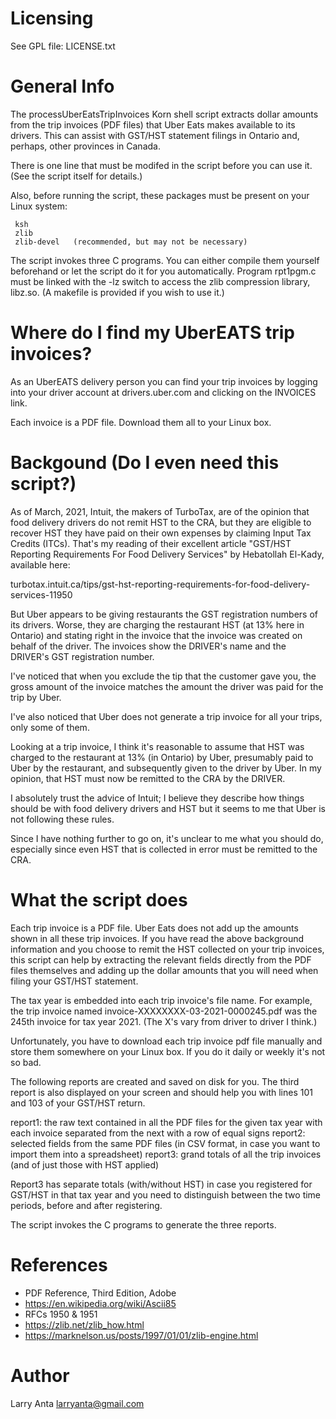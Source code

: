 Licensing
=========
See GPL file: LICENSE.txt

General Info
============

The processUberEatsTripInvoices Korn shell script extracts dollar amounts from the
trip invoices (PDF files) that Uber Eats makes available to its drivers. This can
assist with GST/HST statement filings in Ontario and, perhaps, other provinces
in Canada. 

There is one line that must be modifed in the script before you can use it.  (See
the script itself for details.)

Also, before running the script, these packages must be present on your Linux
system:

     ksh
     zlib
     zlib-devel   (recommended, but may not be necessary)

The script invokes three C programs.  You can either compile them yourself
beforehand or let the script do it for you automatically.  Program rpt1pgm.c
must be linked with the -lz switch to access the zlib compression library,
libz.so.  (A makefile is provided if you wish to use it.)


Where do I find my UberEATS trip invoices?
==========================================

As an UberEATS delivery person you can find your trip invoices by logging into your
driver account at drivers.uber.com and clicking on the INVOICES link.

Each invoice is a PDF file.  Download them all to your Linux box.



Backgound (Do I even need this script?)
=======================================

As of March, 2021, Intuit, the makers of TurboTax, are of the opinion that food delivery
drivers do not remit HST to the CRA, but they are eligible to recover HST they have paid
on their own expenses by claiming Input Tax Credits (ITCs).  That's my reading of their
excellent article "GST/HST Reporting Requirements For Food Delivery Services" by Hebatollah
El-Kady, available here:

turbotax.intuit.ca/tips/gst-hst-reporting-requirements-for-food-delivery-services-11950

But Uber appears to be giving restaurants the GST registration numbers of its drivers.
Worse, they are charging the restaurant HST (at 13% here in Ontario) and stating right in
the invoice that the invoice was created on behalf of the driver.  The invoices show
the DRIVER's name and the DRIVER's GST registration number.

I've noticed that when you exclude the tip that the customer gave you, the gross amount
of the invoice matches the amount the driver was paid for the trip by Uber.

I've also noticed that Uber does not generate a trip invoice for all your trips, only
some of them.

Looking at a trip invoice, I think it's reasonable to assume that HST was charged to
the restaurant at 13% (in Ontario) by Uber, presumably paid to Uber by the restaurant,
and subsequently given to the driver by Uber.  In my opinion, that HST must now be
remitted to the CRA by the DRIVER.

I absolutely trust the advice of Intuit; I believe they describe how things should be
with food delivery drivers and HST but it seems to me that Uber is not following these
rules.

Since I have nothing further to go on, it's unclear to me what you should do,
especially since even HST that is collected in error must be remitted to the CRA.



What the script does
====================

Each trip invoice is a PDF file.  Uber Eats does not add up the amounts shown in
all these trip invoices.  If you have read the above background information and you
choose to remit the HST collected on your trip invoices, this script can help by
extracting the relevant fields directly from the PDF files themselves and adding up
the dollar amounts that you will need when filing your GST/HST statement.

The tax year is embedded into each trip invoice's file name.  For example, the trip invoice
named invoice-XXXXXXXX-03-2021-0000245.pdf was the 245th invoice for tax year 2021.  (The
X's vary from driver to driver I think.)

Unfortunately, you have to download each trip invoice pdf file manually and store them
somewhere on your Linux box.  If you do it daily or weekly it's not so bad.

The following reports are created and saved on disk for you.  The third report is also
displayed on your screen and should help you with lines 101 and 103 of your GST/HST
return.

   report1:  the raw text contained in all the PDF files for the given tax year with
             each invoice separated from the next with a row of equal signs
   report2:  selected fields from the same PDF files (in CSV format, in case you want
             to import them into a spreadsheet)
   report3:  grand totals of all the trip invoices (and of just those with HST applied)

Report3 has separate totals (with/without HST) in case you registered for GST/HST in that
tax year and you need to distinguish between the two time periods, before and after
registering.

The script invokes the C programs to generate the three reports.



References
==========
 - PDF Reference, Third Edition, Adobe
 - https://en.wikipedia.org/wiki/Ascii85
 - RFCs 1950 & 1951
 - https://zlib.net/zlib_how.html
 - https://marknelson.us/posts/1997/01/01/zlib-engine.html



Author
======
Larry Anta
larryanta@gmail.com
